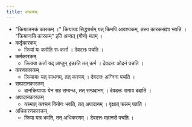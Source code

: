 ```yaml
---
title: कारकम्
---
```


- "क्रियाजनकं कारकम् ।" क्रियायाः सिद्ध्यर्थम् यत् किमपि आवश्यकम्, तस्य कारकसंज्ञा भवति । "क्रियान्वयि कारकम्" इति अन्यत् (गौणं) मतम् ।
- कर्तृकारकम्
  - क्रियां यः करोति सः कर्ता । देवदत्तः पचति । 
- कर्मकारकम्
  - क्रियया कर्ता यद् आप्तुम् इच्छति तत् कर्म । देवदत्तः ओदनं पचति । 
- करणकारकम्
  - क्रियायाः यत् साधनम्, तत् करणम् । देवदत्तः अग्निना पचति । 
- सम्प्रदानकारकम्
  - दानक्रियायाः येन सह सम्बन्धः, तत् सम्प्रदानम् । देवदत्तः रामाय ददाति । 
- अपादानकारकम्
  - यस्मात् कश्चन वियोगः भवति, तत् अपादानम् । वृक्षात् फलम् पतति । 
- अधिकरणकारकम् 
  - क्रिया यत्र भवति, तत् अधिकरणम् । देवदत्तः महानसे पचति । 


<div class="spreadsheet" src="../kArakam.toml"> </div>  

